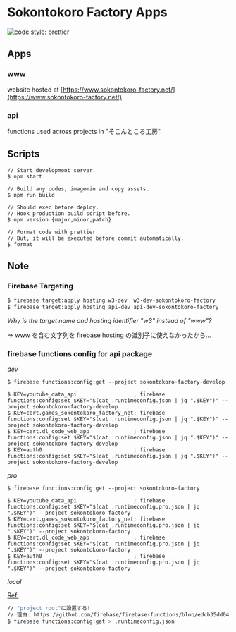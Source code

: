 # Sokontokoro Factory Apps

[![code style: prettier](https://img.shields.io/badge/code_style-prettier-ff69b4.svg?style=flat-square)](https://github.com/prettier/prettier)

## Apps

### www

website hosted at [https://www.sokontokoro-factory.net/](https://www.sokontokoro-factory.net/).

### api

functions used across projects in "そこんところ工房".

## Scripts

```
// Start development server.
$ npm start

// Build any codes, imagemin and copy assets.
$ npm run build

// Should exec before deploy.
// Hook production build script before.
$ npm version {major,minor,patch}

// Format code with prettier
// But, it will be executed before commit automatically.
$ format
```

## Note

### Firebase Targeting

```bash
$ firebase target:apply hosting w3-dev  w3-dev-sokontokoro-factory
$ firebase target:apply hosting api-dev api-dev-sokontokoro-factory
```

_Why is the target name and hosting identifier "w3" instead of "www"?_

=> www を含む文字列を firebase hosting の識別子に使えなかったから...

### firebase functions config for api package

_dev_

```shell script
$ firebase functions:config:get --project sokontokoro-factory-develop
```

```shell script
$ KEY=youtube_data_api                  ; firebase functions:config:set $KEY="$(cat .runtimeconfig.json | jq ".$KEY")" --project sokontokoro-factory-develop
$ KEY=cert.games_sokontokoro_factory_net; firebase functions:config:set $KEY="$(cat .runtimeconfig.json | jq ".$KEY")" --project sokontokoro-factory-develop
$ KEY=cert.dl_code_web_app              ; firebase functions:config:set $KEY="$(cat .runtimeconfig.json | jq ".$KEY")" --project sokontokoro-factory-develop
$ KEY=auth0                             ; firebase functions:config:set $KEY="$(cat .runtimeconfig.json | jq ".$KEY")" --project sokontokoro-factory-develop
```

_pro_

```shell script
$ firebase functions:config:get --project sokontokoro-factory
```

```shell script
$ KEY=youtube_data_api                  ; firebase functions:config:set $KEY="$(cat .runtimeconfig.pro.json | jq ".$KEY")" --project sokontokoro-factory
$ KEY=cert.games_sokontokoro_factory_net; firebase functions:config:set $KEY="$(cat .runtimeconfig.pro.json | jq ".$KEY")" --project sokontokoro-factory
$ KEY=cert.dl_code_web_app              ; firebase functions:config:set $KEY="$(cat .runtimeconfig.pro.json | jq ".$KEY")" --project sokontokoro-factory
$ KEY=auth0                             ; firebase functions:config:set $KEY="$(cat .runtimeconfig.pro.json | jq ".$KEY")" --project sokontokoro-factory

```

_local_

[Ref.](https://firebase.google.com/docs/functions/local-shell?hl=ja)

```bash
// "project root"に設置する!
// 理由: https://github.com/firebase/firebase-functions/blob/edcb35dd042cf350d50dfb618d60d0a5686e06fd/src/config.ts#L72
$ firebase functions:config:get > .runtimeconfig.json
```
